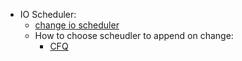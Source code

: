 - IO Scheduler:
  - [change io scheduler](https://www.techrepublic.com/article/how-to-change-the-linux-io-scheduler-to-fit-your-needs/)
  - How to choose scheudler to append on change:
    - [CFQ](https://en.wikipedia.org/wiki/CFQ)
